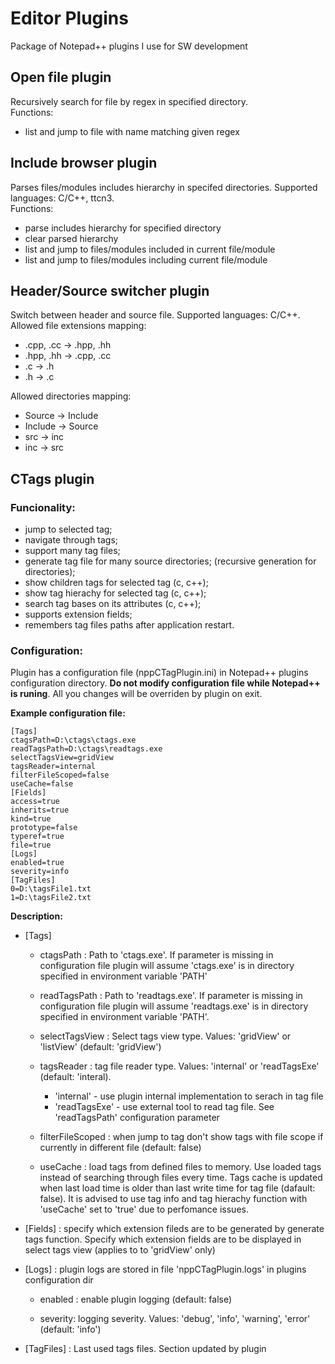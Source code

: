 # Editor Plugins

Package of Notepad++ plugins I use for SW development

## Open file plugin

Recursively search for file by regex in specified directory.  
Functions:
 * list and jump to file with name matching given regex

## Include browser plugin

Parses files/modules includes hierarchy in specifed directories.
Supported languages: C/C++, ttcn3.  
Functions:

 * parse includes hierarchy for specified directory
 * clear parsed hierarchy
 * list and jump to files/modules included in current file/module
 * list and jump to files/modules including current file/module

## Header/Source switcher plugin

Switch between header and source file. Supported languages: C/C++.  
Allowed file extensions mapping:

 * .cpp, .cc -> .hpp, .hh
 * .hpp, .hh -> .cpp, .cc
 * .c -> .h
 * .h -> .c

Allowed directories mapping:

 * Source -> Include
 * Include -> Source
 * src -> inc
 * inc -> src


## CTags plugin

### Funcionality:
 * jump to selected tag;
 * navigate through tags;
 * support many tag files;
 * generate tag file for many source directories;
   (recursive generation for directories);
 * show children tags for selected tag (c, c++);
 * show tag hierachy for selected tag (c, c++);
 * search tag bases on its attributes (c, c++);
 * supports extension fields;
 * remembers tag files paths after application restart.

### Configuration:
Plugin has a configuration file (nppCTagPlugin.ini) in Notepad++ plugins
configuration directory. __Do not modify configuration file while Notepad++
is runing__. All you changes will be overriden by plugin on exit.  

__Example configuration file:__
```
[Tags]
ctagsPath=D:\ctags\ctags.exe
readTagsPath=D:\ctags\readtags.exe
selectTagsView=gridView
tagsReader=internal
filterFileScoped=false
useCache=false
[Fields]
access=true
inherits=true
kind=true
prototype=false
typeref=true
file=true
[Logs]
enabled=true
severity=info
[TagFiles]
0=D:\tagsFile1.txt
1=D:\tagsFile2.txt
```

__Description:__  

 * [Tags]
   * ctagsPath : Path to 'ctags.exe'. If parameter is missing in
     configuration file plugin will assume 'ctags.exe' is in
     directory specified in environment variable 'PATH'
    
   * readTagsPath : Path to 'readtags.exe'. If parameter is missing in
     configuration file plugin will assume 'readtags.exe' is in
     directory specified in environment variable 'PATH'.

   * selectTagsView : Select tags view type. Values: 'gridView' or
     'listView' (default: 'gridView')

   * tagsReader : tag file reader type. Values: 'internal'
     or 'readTagsExe' (default: 'interal).
     * 'internal' - use plugin
       internal implementation to serach in tag file
     * 'readTagsExe' - use external tool to read tag file.
       See 'readTagsPath' configuration parameter

   * filterFileScoped : when jump to tag don't show tags with file scope
     if currently in different file (default: false)
 
   * useCache : load tags from defined files to memory. Use loaded
     tags instead of searching through files every time. Tags cache
     is updated when last load time is older than last write time for
     tag file (dafault: false). It is advised to use tag info and
     tag hierachy function with 'useCache' set to 'true' due to
     perfomance issues.

 * [Fields] : specify which extension fileds are to be generated
    by generate tags function. Specify which extension fields
    are to be displayed in select tags view (applies to to 'gridView' only)

 * [Logs] : plugin logs are stored in file 'nppCTagPlugin.logs'
   in plugins configuration dir
   * enabled : enable plugin logging (default: false)

   * severity: logging severity. Values: 'debug', 'info', 'warning', 'error' (default: 'info')

 * [TagFiles] : Last used tags files. Section updated by plugin
 